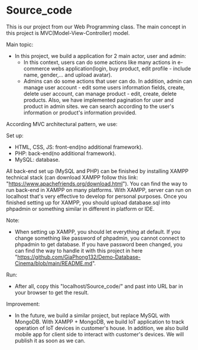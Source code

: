 # Source_code


This is our project from our Web Programming class. The main concept in this project is MVC(Model-View-Controller) model.


Main topic:
- In this project, we build a application for 2 main actor, user and admin:
  + In this context, users can do some actions like many actions in e-commerce webs application(login, buy product, edit profile - include name, gender,... and upload avatar).
  + Admins can do some actions that user can do. In addition, admin can manage user account - edit some users information fields, create, delete user account, can manage product - edit, create, delete products. Also, we have implemented pagination for user and product in admin sites. we can search according to the user's information or product's information provided.

According MVC architectural pattern, we use:

Set up:
- HTML, CSS, JS: front-end(no additional framework).
- PHP: back-end(no additional framework).
- MySQL: database.

All back-end set up (MySQL and PHP) can be finished by installing XAMPP technical stack (can download XAMPP follow this link: "https://www.apachefriends.org/download.html"). You can find the way to run back-end in XAMPP on many platforms. With XAMPP, server can run on localhost that's very effective to develop for personal purposes.
Once you finished setting up for XAMPP, you should upload database.sql into phpadmin or something similar in different in platform or IDE.

Note:
- When setting up XAMPP, you should let everything at default. If you change something like password of phpadmin, you cannot connect to phpadmin to get database. If you have password been changed, you can find the way to handle it with this project in here "https://github.com/GiaPhong132/Demo-Database-Cinema/blob/main/README.md".

Run:
- After all, copy this "localhost/Source_code/" and past into URL bar in your browser to get the result.

Improvement:
- In the future, we build a similar project, but replace MySQL with MongoDB. With XAMPP + MongoDB, we build IoT application to track operation of IoT devices in customer's house. In addition, we also build mobile app for client side to interact with customer's devices. We will publish it as soon as we can. 
